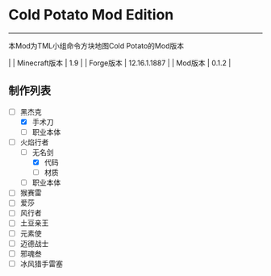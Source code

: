 # Cold Potato Mod Edition
________________________________________________
本Mod为TML小组命令方块地图Cold Potato的Mod版本

|
| Minecraft版本 | 1.9 |
| Forge版本 | 12.16.1.1887 |
| Mod版本 | 0.1.2 |

制作列表
------------
- [ ] 黑杰克
	- [x] 手术刀
	- [ ] 职业本体
- [ ] 火焰行者
	- [ ] 无名剑 
		- [x] 代码
		- [ ] 材质
	- [ ] 职业本体
- [ ] 猴赛雷
- [ ] 爱莎
- [ ] 风行者
- [ ] 土豆亲王
- [ ] 元素使
- [ ] 迈德战士
- [ ] 邪魂叁
- [ ] 冰风猎手雷塞
